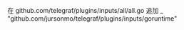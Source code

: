 在 github.com/telegraf/plugins/inputs/all/all.go 追加
_ "github.com/jursonmo/telegraf/plugins/inputs/goruntime"

